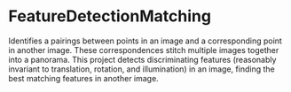 # FeatureDetectionMatching
Identifies a pairings between points in an image and a corresponding point in another image. These correspondences stitch multiple images together into a panorama. This project detects discriminating features (reasonably invariant to translation, rotation, and illumination) in an image, finding the best matching features in another image.
